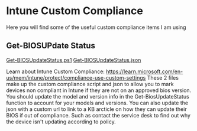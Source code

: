 # Intune Custom Compliance
Here you will find some of the useful custom compliance items I am using

## Get-BIOSUPdate Status
<a href="https://github.com/neckermann/ModernDeviceManagement/blob/main/Custom%20Compliance/Get-BIOSUpateStatus.ps1" target="_blank">Get-BIOSUpdateStatus.ps1</a>
<a href="https://github.com/neckermann/ModernDeviceManagement/blob/main/Custom%20Compliance/Get-BIOSUpateStatus.json" target="_blank">Get-BIOSUpdateStatus.json</a>

Learn about Intune Custom Compliance: https://learn.microsoft.com/en-us/mem/intune/protect/compliance-use-custom-settings
These 2 files make up the custom compliance script and json to allow you to mark devices non compliant in Intune if they are not on an approved bios version. You should update the model and version info in the Get-BiosUpdateStatus function to account for your models and versions. You can also update the json with a custom url to link to a KB arcticle on how they can update their BIOS if out of compliance. Such as contact the service desk to find out why the device isn't updating according to policy.


